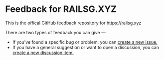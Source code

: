 # Feedback for RAILSG.XYZ

This is the offical GitHub feedback repository for https://railsg.xyz

There are two types of feedback you can give — 
- If you've found a specific bug or problem, you can [create a new issue.](https://github.com/harrison-broadbent/railsg-feedback/issues)
- If you have a general suggestion or want to open a discussion, you can [create a new discussion item.](https://github.com/harrison-broadbent/railsg-feedback/discussions)
